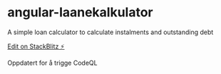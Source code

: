 # angular-laanekalkulator

A simple loan calculator to calculate instalments and outstanding debt

[Edit on StackBlitz ⚡️](https://stackblitz.com/edit/angular-laanekalkulator)

Oppdatert for å trigge CodeQL
